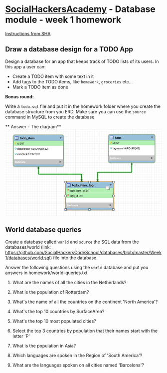 ﻿# [SocialHackersAcademy](https://www.socialhackersacademy.org/) - Database module - week 1 homework

[Instructions from SHA](https://github.com/SocialHackersCodeSchool/databases/blob/master/Week1/MAKEME.md)

## Draw a database design for a TODO App

Design a database for an app that keeps track of TODO lists of its users. In this app
a user can:

- Create a TODO item with some text in it
- Add tags to the TODO items, like `homework`, `groceries` etc...
- Mark a TODO item as done

**Bonus round:**

Write a `todo.sql` file and put it in the homework folder where you create the database
structure from you ERD. Make sure you can use the `source` command in MySQL to create
the database.

**  Answer - The diagram**
![Todo App ERD](diagram.png)

## World database queries

Create a database called `world` and `source` the SQL data from the
databases/world (link: https://github.com/SocialHackersCodeSchool/databases/blob/master/Week1/databases/world.sql)
file into the database.

Answer the following questions using the `world` database and put you answers in
homework/world-queries.txt

1. What are the names of all the cities in the Netherlands?

2. What is the population of Rotterdam?

3. What's the name of all the countries on the continent 'North America'?

4. What's the top 10 countries by SurfaceArea?

5. What's the top 10 most populated cities?

6. Select the top 3 countries by population that their names start with the letter 'P'

7. What is the population in Asia?

8. Which languages are spoken in the Region of 'South America'?

9. What are the languages spoken on all cities named 'Barcelona'?


